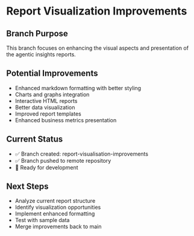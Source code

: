 # Report Visualization Improvements

## Branch Purpose
This branch focuses on enhancing the visual aspects and presentation of the agentic insights reports.

## Potential Improvements
- Enhanced markdown formatting with better styling
- Charts and graphs integration
- Interactive HTML reports
- Better data visualization
- Improved report templates
- Enhanced business metrics presentation

## Current Status
- ✅ Branch created: report-visualisation-improvements
- ✅ Branch pushed to remote repository
- 🚀 Ready for development

## Next Steps
- Analyze current report structure
- Identify visualization opportunities
- Implement enhanced formatting
- Test with sample data
- Merge improvements back to main
